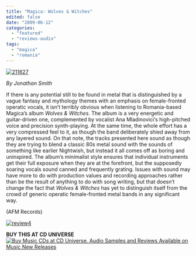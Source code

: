 ```yaml
---
title: "Magica: Wolves & Witches"
edited: false
date: "2009-06-12"
categories:
  - "featured"
  - "reviews-audio"
tags:
  - "magica"
  - "romania"
---
```


[![211627](http://www.hellbound.ca/wp-content/uploads/2009/06/211627.jpg "211627")](http://www.hellbound.ca/wp-content/uploads/2009/06/211627.jpg)

_By Jonathan Smith_

If there is any potential still to be found in metal that is distinguished by a vague fantasy and mythology themes with an emphasis on female-fronted operatic vocals, it isn’t terribly obvious when listening to Romania-based Magica’s album _Wolves & Witches_. The album is a very energetic and guitar-driven one, complemented by vocalist Ana Mladinovici‘s high-pitched voice and precision synth-playing. At the same time, the whole effort has a very compressed feel to it, as though the band deliberately shied away from any layered sound. On that note, the tracks presented here sound as though they are trying to blend a classic 80s metal sound with the sounds of something like earlier Nightwish, but instead it all comes off as boring and uninspired. The album’s minimalist style ensures that individual instruments get their full exposure when they are at the forefront, but the supposedly soaring vocals sound canned and frequently grating. Issues with sound may have more to do with production values and recording approaches rather than be the result of anything to do with song writing, but that doesn’t change the fact that _Wolves & Witches_ has yet to distinguish itself from the crowd of generic operatic female-fronted metal bands in any significant way.

(AFM Records)

[![review4](http://www.hellbound.ca/wp-content/uploads/2009/06/review4.png "review4")](http://www.hellbound.ca/wp-content/uploads/2009/06/review4.png)

**BUY THIS AT CD UNIVERSE** [![Buy Music CDs at CD Universe. Audio Samples and Reviews Available on Music New Releases](http://www.cduniverse.com/banners/live/cdu/468x60_music/468x60_music02.gif)](http://www.cduniverse.com/productinfo.asp?pid=7770015&frm=lk_hellbound)
